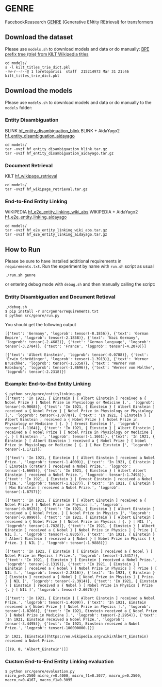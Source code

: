 # GENRE
FacebookReasearch [GENRE](https://github.com/facebookresearch/GENRE/tree/main/examples_genre) (Generative ENtity REtrieval) for transformers

## Download the dataset
Please use `models.sh` to download models and data or do manually:
[BPE prefix tree (trie) from KILT Wikipedia titles](http://dl.fbaipublicfiles.com/GENRE/kilt_titles_trie_dict.pkl)
```
cd models/
s -l kilt_titles_trie_dict.pkl 
-rw-r--r--@ 1 loretoparisi  staff  215214973 Mar 31 21:46 kilt_titles_trie_dict.pkl
```

## Download the models
Please use `models.sh` to download models and data or do manually to the `models` folder:

### Entity Disambiguation
BLINK	[hf_entity_disambiguation_blink](http://dl.fbaipublicfiles.com/GENRE/hf_entity_disambiguation_blink.tar.gz)
BLINK + AidaYago2	[hf_entity_disambiguation_aidayago](http://dl.fbaipublicfiles.com/GENRE/hf_entity_disambiguation_aidayago.tar.gz)

```
cd models/
tar -xvzf hf_entity_disambiguation_blink.tar.gz
tar -xvzf hf_entity_disambiguation_aidayago.tar.gz
```

### Document Retrieval
KILT [hf_wikipage_retrieval](http://dl.fbaipublicfiles.com/GENRE/hf_wikipage_retrieval.tar.gz)
```
cd models/
tar -xvzf hf_wikipage_retrieval.tar.gz
```

### End-to-End Entity Linking
WIKIPEDIA	[hf_e2e_entity_linking_wiki_abs](http://dl.fbaipublicfiles.com/GENRE/hf_e2e_entity_linking_wiki_abs.tar.gz)
WIKIPEDIA + AidaYago2	[hf_e2e_entity_linking_aidayago](http://dl.fbaipublicfiles.com/GENRE/hf_e2e_entity_linking_aidayago.tar.gz)
```
cd models/
tar -xvzf hf_e2e_entity_linking_wiki_abs.tar.gz
tar -xvzf hf_e2e_entity_linking_aidayago.tar.gz
```

## How to Run
Please be sure to have installed additional requirements in `requirements.txt`. 
Run the experiment by name with `run.sh` script as usual
```
./run.sh genre
```

or entering debug mode with `debug.sh` and then manually calling the script:

### Entity Disambiguation and Document Retieval
```
./debug.sh
$ pip install -r src/genre/requirements.txt
$ python src/genre/run.py
```

You should get the following output
```
[{'text': 'Germany', 'logprob': tensor(-0.1856)}, {'text': 'German Empire', 'logprob': tensor(-2.1858)}, {'text': 'Nazi Germany', 'logprob': tensor(-2.4682)}, {'text': 'German language', 'logprob': tensor(-3.2784)}, {'text': 'France', 'logprob': tensor(-4.2070)}]

[{'text': 'Albert Einstein', 'logprob': tensor(-0.0708)}, {'text': 'Erwin Schrödinger', 'logprob': tensor(-1.3913)}, {'text': 'Werner Bruschke', 'logprob': tensor(-1.5358)}, {'text': 'Werner von Habsburg', 'logprob': tensor(-1.8696)}, {'text': 'Werner von Moltke', 'logprob': tensor(-2.2318)}]
```

### Example: End-to-End Entity Linking
```
$ python src/genre/entitylinking.py
[{'text': 'In 1921, { Einstein } [ Albert Einstein ] received a { Nobel Prize } [ Nobel Prize in Physiology or Medicine ].', 'logprob': tensor(-0.9068)}, {'text': 'In 1921, { Einstein } [ Albert Einstein ] received a { Nobel Prize } [ Nobel Prize in Physiology or Physiology ].', 'logprob': tensor(-1.0778)}, {'text': 'In 1921, { Einstein } [ Albert Einstein ] received a { Nobel Prize } [ Nobel Prize in Physiology or Medicine ] {. } [ Ernest Einstein ]', 'logprob': tensor(-1.1164)}, {'text': 'In 1921, { Einstein } [ Albert Einstein ] received a { Nobel Prize } [ Nobel Prize in Physiology or Medicine ] {. } [ Einstein ]', 'logprob': tensor(-1.1661)}, {'text': 'In 1921, { Einstein } [ Albert Einstein ] received a { Nobel Prize } [ Nobel Prize in Physiology or Medicine ] {. } [ Max Einstein ]', 'logprob': tensor(-1.1712)}]

[{'text': 'In 1921, { Einstein } [ Albert Einstein ] received a Nobel Prize.', 'logprob': tensor(-1.4009)}, {'text': 'In 1921, { Einstein } [ Einstein (crater) ] received a Nobel Prize.', 'logprob': tensor(-1.6665)}, {'text': 'In 1921, { Einstein } [ Albert Albert Einstein ] received a Nobel Prize.', 'logprob': tensor(-1.7498)}, {'text': 'In 1921, { Einstein } [ Ernest Einstein ] received a Nobel Prize.', 'logprob': tensor(-1.8327)}, {'text': 'In 1921, { Einstein } [ Max Einstein ] received a Nobel Prize.', 'logprob': tensor(-1.8757)}]

[{'text': 'In 1921, { Einstein } [ Albert Einstein ] received a { Nobel Prize } [ Nobel Prize in Physics ].', 'logprob': tensor(-0.8925)}, {'text': 'In 1921, { Einstein } [ Albert Einstein ] received a { Nobel Prize. } [ Nobel Prize in Physics ]', 'logprob': tensor(-0.8990)}, {'text': 'In 1921, { Einstein } [ Albert Einstein ] received a { Nobel Prize } [ Nobel Prize in Physics ] {. } [ NIL ]', 'logprob': tensor(-1.7828)}, {'text': 'In 1921, { Einstein } [ Albert Einstein ] received a { Nobel } [ Nobel Prize in Physics ] { Prize } [ NIL ].', 'logprob': tensor(-1.8835)}, {'text': 'In 1921, { Einstein } [ Albert Einstein ] received a { Nobel } [ Nobel Prize in Physics ] { Prize. } [ NIL ]', 'logprob': tensor(-1.9888)}]

[{'text': 'In 1921, { Einstein } [ Einstein ] received a { Nobel } [ Nobel Prize in Physics ] Prize.', 'logprob': tensor(-1.5417)}, {'text': 'In 1921, { Einstein } [ Einstein ] received a Nobel Prize.', 'logprob': tensor(-2.1319)}, {'text': 'In 1921, { Einstein } [ Einstein ] received a { Nobel } [ Nobel Prize in Physics ] { Prize } [ NIL ].', 'logprob': tensor(-2.2816)}, {'text': 'In 1921, { Einstein } [ Einstein ] received a { Nobel } [ Nobel Prize in Physics ] { Prize. } [ NIL ]', 'logprob': tensor(-2.3914)}, {'text': 'In 1921, { Einstein } [ Einstein ] received a { Nobel } [ Nobel Prize in Physics ] Prize {. } [ NIL ]', 'logprob': tensor(-2.6675)}]

[{'text': 'In 1921, { Einstein } [ Albert Einstein ] received a Nobel Prize.', 'logprob': tensor(-1.4009)}, {'text': 'In 1921, Einstein received a { Nobel Prize } [ Nobel Prize in Physics ].', 'logprob': tensor(-1.8266)}, {'text': 'In 1921, Einstein received a { Nobel Prize } [ Nobel Prize in Medicine ].', 'logprob': tensor(-2.2954)}, {'text': 'In 1921, Einstein received a Nobel Prize.', 'logprob': tensor(-3.4495)}, {'text': 'In 1921, Einstein received a Nobel Prize.', 'logprob': tensor(-100000000.)}]

In 1921, [Einstein](https://en.wikipedia.org/wiki/Albert_Einstein) received a Nobel Prize.

[[(9, 8, 'Albert_Einstein')]]
```

### Custom End-to-End Entity Linking evaluation

```
$ python src/genre/evaluation.py 
micro_p=0.2500 micro_r=0.4000, micro_f1=0.3077, macro_p=0.2500, macro_r=0.4167, macro_f1=0.3095
```